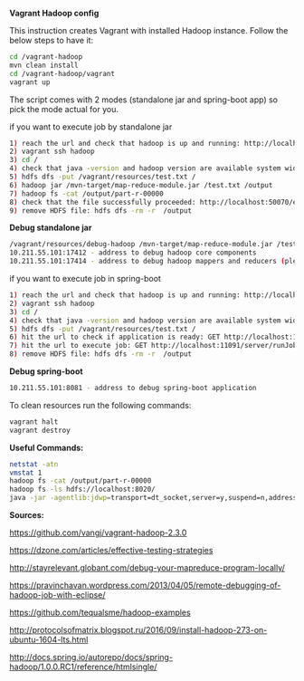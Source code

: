 **Vagrant Hadoop config**

This instruction creates Vagrant with installed Hadoop instance. Follow the below steps to have it:

```sh
cd /vagrant-hadoop
mvn clean install
cd /vagrant-hadoop/vagrant
vagrant up
```

The script comes with 2 modes (standalone jar and spring-boot app) so pick the mode actual for you.

if you want to execute job by standalone jar

```sh
1) reach the url and check that hadoop is up and running: http://localhost:50070/explorer.html/
2) vagrant ssh hadoop
3) cd /
4) check that java -version and hadoop version are available system wide
5) hdfs dfs -put /vagrant/resources/test.txt /
6) hadoop jar /mvn-target/map-reduce-module.jar /test.txt /output
7) hadoop fs -cat /output/part-r-00000
8) check that the file successfully proceeded: http://localhost:50070/explorer.html#/output
9) remove HDFS file: hdfs dfs -rm -r  /output
```

**Debug standalone jar**

```sh
/vagrant/resources/debug-hadoop /mvn-target/map-reduce-module.jar /test.txt /output
10.211.55.101:17412 - address to debug hadoop core components
10.211.55.101:17414 - address to debug hadoop mappers and reducers (please note it available only at map/reduce stage because suspend=n)
```

if you want to execute job in spring-boot

```sh
1) reach the url and check that hadoop is up and running: http://localhost:50070/explorer.html/
2) vagrant ssh hadoop
3) cd /
4) check that java -version and hadoop version are available system wide
5) hdfs dfs -put /vagrant/resources/test.txt /
6) hit the url to check if application is ready: GET http://localhost:11091/server/test
7) hit the url to execute job: GET http://localhost:11091/server/runJob?isAsync=false
8) remove HDFS file: hdfs dfs -rm -r  /output
```

**Debug spring-boot**

```sh
10.211.55.101:8081 - address to debug spring-boot application
```


To clean resources run the following commands:

```sh
vagrant halt
vagrant destroy
```


**Useful Commands:**
```sh
netstat -atn
vmstat 1
hadoop fs -cat /output/part-r-00000
hadoop fs -ls hdfs://localhost:8020/
java -jar -agentlib:jdwp=transport=dt_socket,server=y,suspend=n,address=8081 /mvn-web/hadoop-web-app.jar
```

**Sources:**

https://github.com/vangj/vagrant-hadoop-2.3.0

https://dzone.com/articles/effective-testing-strategies

http://stayrelevant.globant.com/debug-your-mapreduce-program-locally/

https://pravinchavan.wordpress.com/2013/04/05/remote-debugging-of-hadoop-job-with-eclipse/

https://github.com/tequalsme/hadoop-examples

http://protocolsofmatrix.blogspot.ru/2016/09/install-hadoop-273-on-ubuntu-1604-lts.html

http://docs.spring.io/autorepo/docs/spring-hadoop/1.0.0.RC1/reference/htmlsingle/